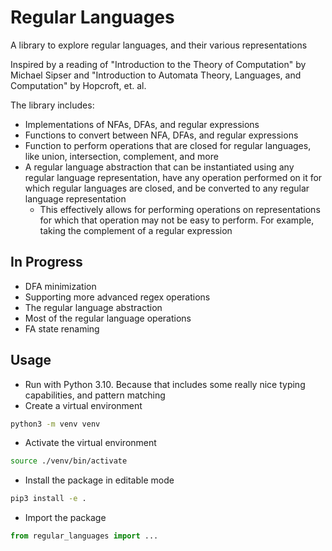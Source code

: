 # Regular Languages
A library to explore regular languages, and their various representations

Inspired by a reading of "Introduction to the Theory of Computation" by Michael
Sipser and "Introduction to Automata Theory, Languages, and Computation" by
Hopcroft, et. al.

The library includes:
- Implementations of NFAs, DFAs, and regular expressions
- Functions to convert between NFA, DFAs, and regular expressions
- Function to perform operations that are closed for regular languages, like
union, intersection, complement, and more
- A regular language abstraction that can be instantiated using any regular
language representation, have any operation performed on it for which regular
languages are closed, and be converted to any regular language representation
  - This effectively allows for performing operations on representations for
  which that operation may not be easy to perform. For example, taking the
  complement of a regular expression

## In Progress
- DFA minimization
- Supporting more advanced regex operations
- The regular language abstraction
- Most of the regular language operations
- FA state renaming

## Usage
- Run with Python 3.10. Because that includes some really nice typing
  capabilities, and pattern matching
- Create a virtual environment

```bash
python3 -m venv venv
```

- Activate the virtual environment

```bash
source ./venv/bin/activate
```

- Install the package in editable mode

```bash
pip3 install -e .
```

- Import the package

```python
from regular_languages import ...
```
